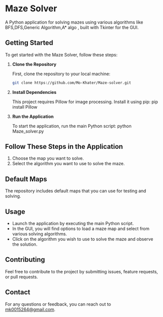 # Maze Solver

A Python application for solving mazes using various algorithms like BFS,DFS,Generic Algorithm,A* algo , built with Tkinter for the GUI.

## Getting Started

To get started with the Maze Solver, follow these steps:

1. **Clone the Repository**

   First, clone the repository to your local machine:

   ```bash
   git clone https://github.com/Mo-Khater/Maze-solver.git
2. **Install Dependencies**

     This project requires Pillow for image processing. Install it using pip:
  pip install Pillow
  
3. **Run the Application**

     To start the application, run the main Python script:
    python Maze_solver.py

## Follow These Steps in the Application

1. Choose the map you want to solve.
2. Select the algorithm you want to use to solve the maze.

## Default Maps

   The repository includes default maps that you can use for testing and solving.

## Usage

- Launch the application by executing the main Python script.
- In the GUI, you will find options to load a maze map and select from various solving algorithms.
- Click on the algorithm you wish to use to solve the maze and observe the solution.

## Contributing

   Feel free to contribute to the project by submitting issues, feature requests, or pull requests.

## Contact

   For any questions or feedback, you can reach out to [mk0015264@gmail.com](mailto:mk0015264@gmail.com).
